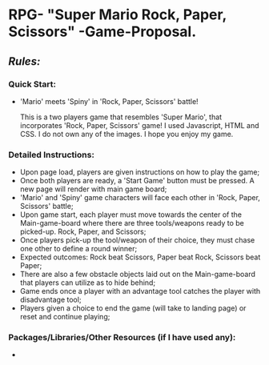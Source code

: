 # RPG- "Super Mario Rock, Paper, Scissors" -Game-Proposal.

## *Rules:*

### Quick Start:

* 'Mario' meets 'Spiny' in 'Rock, Paper, Scissors' battle!

    This is a two players game that resembles 'Super Mario', that incorporates 'Rock, Paper, Scissors' game! I used Javascript, HTML and CSS. 
    I do not own any of the images. I hope you enjoy my game.

### Detailed Instructions:

*   Upon page load, players are given instructions on how to play the game;
*   Once both players are ready, a 'Start Game' button must be pressed. A new page will render with main game board;
*   'Mario' and 'Spiny' game characters will face each other in 'Rock, Paper, Scissors' battle;
*   Upon game start, each player must move towards the center of the Main-game-board where there are three tools/weapons ready to be picked-up. Rock, Paper, and Scissors;
*   Once players pick-up the tool/weapon of their choice, they must chase one other to define a round winner;
*   Expected outcomes: Rock beat Scissors, Paper beat Rock, Scissors beat Paper;
*   There are also a few obstacle objects laid out on the Main-game-board that players can utilize as to hide behind;
*   Game ends once a player with an advantage tool catches the player with disadvantage tool;
*   Players given a choice to end the game (will take to landing page) or reset and continue playing;

### Packages/Libraries/Other Resources (if I have used any):

*   

